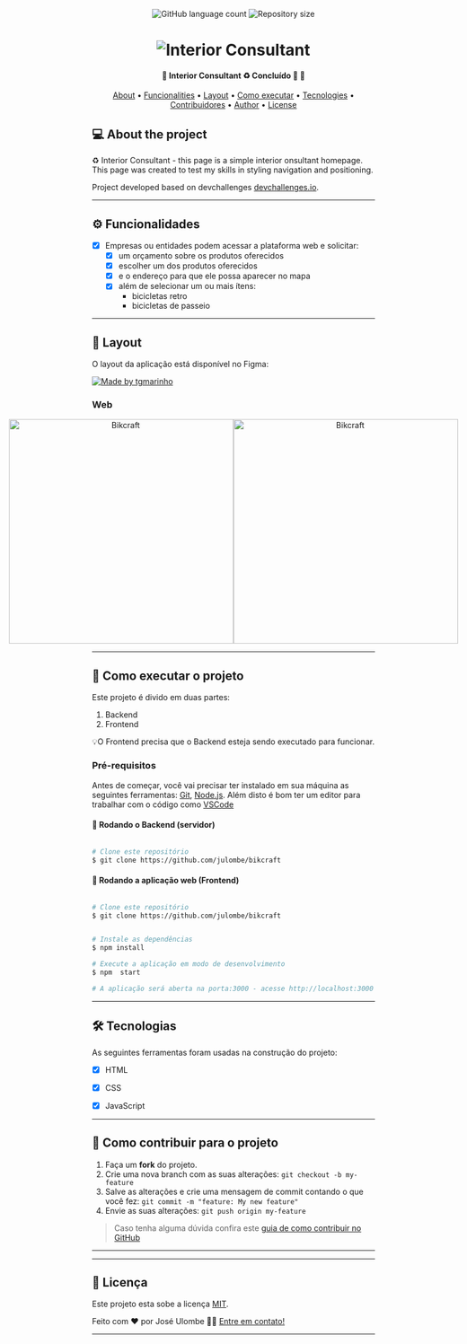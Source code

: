 <p align="center">
  <img alt="GitHub language count" src="https://img.shields.io/github/languages/count/tgmarinho/README-ecoleta?color=%2304D361">

  <img alt="Repository size" src="https://img.shields.io/github/repo-size/tgmarinho/README-ecoleta">

  

</p>
<h1 align="center">
    <img alt="Interior Consultant" title="#Interior Consultant" src="./assets/banner.png" />
</h1>

<h4 align="center"> 
	🚧  Interior Consultant ♻️ Concluído 🚀 🚧
</h4>

<p align="center">
 <a href="#-sobre-o-projeto">About</a> •
 <a href="#-funcionalidades">Funcionalities</a> •
 <a href="#-layout">Layout</a> • 
 <a href="#-como-executar-o-projeto">Como executar</a> • 
 <a href="#-tecnologias">Tecnologies</a> • 
 <a href="#-contribuidores">Contribuidores</a> • 
 <a href="#-autor">Author</a> • 
 <a href="#user-content--licença">License</a>
</p>


## 💻 About the project

♻️ Interior Consultant  - this page is a simple interior onsultant homepage. This page was created to test my skills in styling navigation and positioning.


Project developed based on devchallenges [devchallenges.io](https://devchallenges.io/paths/responsiveWebPaths).

---

## ⚙️ Funcionalidades

- [x] Empresas ou entidades podem acessar a plataforma web e solicitar:
  - [x] um orçamento sobre os produtos oferecidos
  - [x] escolher um dos produtos oferecidos
  - [x] e o endereço para que ele possa aparecer no mapa
  - [x] além de selecionar um ou mais ítens: 
    - bicicletas retro
    - bicicletas de passeio

---

## 🎨 Layout

O layout da aplicação está disponível no Figma:

<a href="https://www.figma.com/file/1SxgOMojOB2zYT0Mdk28lB/Ecoleta?node-id=136%3A546">
  <img alt="Made by tgmarinho" src="https://img.shields.io/badge/Acessar%20Layout%20-Figma-%2304D361">
</a>


### Web

<p align="center" style="display: flex; align-items: flex-start; justify-content: center;">
  <img alt="Bikcraft" title="#Bikcraft" src="./img/portfolio/esporte.jpg" width="400px">

  <img alt="Bikcraft" title="#Bikcraft" src="./img/portfolio/passeio.jpg" width="400px">
</p>

---

## 🚀 Como executar o projeto

Este projeto é divido em duas partes:
1. Backend
2. Frontend

💡O Frontend precisa que o Backend esteja sendo executado para funcionar.

### Pré-requisitos

Antes de começar, você vai precisar ter instalado em sua máquina as seguintes ferramentas:
[Git](https://git-scm.com), [Node.js](https://nodejs.org/en/). 
Além disto é bom ter um editor para trabalhar com o código como [VSCode](https://code.visualstudio.com/)

#### 🎲 Rodando o Backend (servidor)

```bash

# Clone este repositório
$ git clone https://github.com/julombe/bikcraft


```


#### 🧭 Rodando a aplicação web (Frontend)

```bash

# Clone este repositório
$ git clone https://github.com/julombe/bikcraft


# Instale as dependências
$ npm install

# Execute a aplicação em modo de desenvolvimento
$ npm  start

# A aplicação será aberta na porta:3000 - acesse http://localhost:3000

```

---

## 🛠 Tecnologias

As seguintes ferramentas foram usadas na construção do projeto:

- [x] HTML
- [x] CSS
- [x] JavaScript



---


## 💪 Como contribuir para o projeto

1. Faça um **fork** do projeto.
2. Crie uma nova branch com as suas alterações: `git checkout -b my-feature`
3. Salve as alterações e crie uma mensagem de commit contando o que você fez: `git commit -m "feature: My new feature"`
4. Envie as suas alterações: `git push origin my-feature`
> Caso tenha alguma dúvida confira este [guia de como contribuir no GitHub](./CONTRIBUTING.md)

---


---

## 📝 Licença

Este projeto esta sobe a licença [MIT](./LICENSE).

Feito com ❤️ por José Ulombe 👋🏽 [Entre em contato!](https://www.linkedin.com/in/jos%C3%A9-ulombe-31744480/)

---